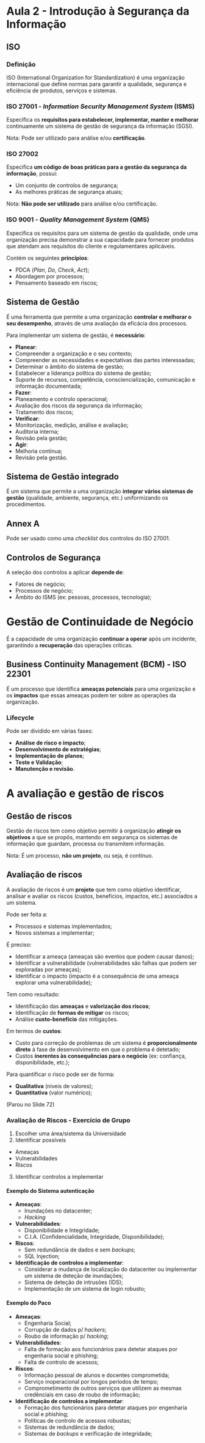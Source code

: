# Aula 2 - Introdução à Segurança da Informação

## ISO

### Definição
ISO (International Organization for Standardization) é uma organização internacional que define normas para garantir a qualidade, segurança e eficiência de produtos, serviços e sistemas.

### ISO 27001 - *Information Security Management System* (ISMS)

Especifica os **requisitos para estabelecer, implementar, manter e melhorar** continuamente um sistema de gestão de segurança da informação (SGSI).

Nota: Pode ser utilizado para análise e/ou **certificação**.

### ISO 27002

Especifica **um código de boas práticas para a gestão da segurança da informação**, possui:

- Um conjunto de controlos de segurança;
- As melhores práticas de segurança atuais;

Nota: **Não pode ser utilizado** para análise e/ou certificação.

### ISO 9001 - *Quality Management System* (QMS)

Especifica os requisitos para um sistema de gestão da qualidade, onde uma organização precisa demonstrar a sua capacidade para fornecer produtos que atendam aos requisitos do cliente e regulamentares aplicáveis.

Contém os seguintes **princípios**:
 - PDCA (*Plan*, *Do*, *Check*, *Act*);
 - Abordagem por processos;
 - Pensamento baseado em riscos;

## Sistema de Gestão

É uma ferramenta que permite a uma organização **controlar e melhorar o seu desempenho**, através de uma avaliação da eficácia dos processos.

Para implementar um sistema de gestão, é **necessário**:
- **Planear**:
 - Compreender a organização e o seu contexto;
 - Compreender as necessidades e expectativas das partes interessadas;
 - Determinar o âmbito do sistema de gestão;
 - Estabelecer a liderança política do sistema de gestão;
 - Suporte de recursos, competência, consciencialização, comunicação e informação documentada;
- **Fazer**:
 - Planeamento e controlo operacional;
 - Avaliação dos riscos da segurança da informação;
 - Tratamento dos riscos;
- **Verificar**:
 - Monitorização, medição, análise e avaliação;
 - Auditoria interna;
 - Revisão pela gestão;
- **Agir**:
 - Melhoria contínua;
 - Revisão pela gestão.

## Sistema de Gestão integrado

É um sistema que permite a uma organização **integrar vários sistemas de gestão** (qualidade, ambiente, segurança, etc.) uniformizando os procedimentos.


## Annex A

Pode ser usado como uma *checklist* dos controlos do ISO 27001.

## Controlos de Segurança

A seleção dos controlos a aplicar **depende de**:
 - Fatores de negócio;
 - Processos de negócio;
 - Âmbito do ISMS (ex: pessoas, processos, tecnologia);

# Gestão de Continuidade de Negócio

É a capacidade de uma organização **continuar a operar** após um incidente, garantindo a **recuperação** das operações críticas.

## Business Continuity Management (BCM) - ISO 22301

É um processo que identifica **ameaças potenciais** para uma organização e os **impactos** que essas ameaças podem ter sobre as operações da organização.

### Lifecycle

Pode ser dividido em várias fases:
- **Análise de risco e impacto**;
- **Desenvolvimento de estratégias**;
- **Implementação de planos**;
- **Teste e Validação**;
- **Manutenção e revisão**.

# A avaliação e gestão de riscos

## Gestão de riscos

Gestão de riscos tem como objetivo permitir à organização **atingir os objetivos** a que se propôs, mantendo em segurança os sistemas de informação que guardam, processa ou transmitem informação.

Nota: É um processo, **não um projeto**, ou seja, é contínuo.

## Avaliação de riscos

A avaliação de riscos é um **projeto** que tem como objetivo identificar, analisar e avaliar os riscos (custos, benefícios, impactos, etc.) associados a um sistema.

Pode ser feita a:
- Processos e sistemas implementados;
- Novos sistemas a implementar;

É preciso:
 - Identificar a ameaça (ameaças são eventos que podem causar danos);
 - Identificar a vulnerabilidade (vulnerabilidades são falhas que podem ser exploradas por ameaças);
 - Identificar o impacto (impacto é a consequência de uma ameaça explorar uma vulnerabilidade);

Tem como resultado:
 - Identificação das **ameaças** e **valorização dos riscos**;
 - Identificação de **formas de mitigar** os riscos;
 - Análise **custo-benefício** das mitigações.

Em termos de **custos**:
- Custo para correção de problemas de um sistema é **proporcionalmente direto** á fase de desenvolvimento em que o problema é detetado;
- Custos **inerentes às consequências para o negócio** (ex: confiança, disponibilidade, etc.);

Para quantificar o risco pode ser de forma:
- **Qualitativa** (níveis de valores);
- **Quantitativa** (valor numérico);

(Parou no Slide 72)

### Avaliação de Riscos - Exercício de Grupo

1. Escolher uma área/sistema da Universidade
2. Identificar possíveis
 - Ameaças
 - Vulnerabilidades
 - Riscos
3. Identificar controlos a implementar

#### Exemplo do Sistema autenticação
- **Ameaças**:
  - Inundações no datacenter;
  - *Hacking*
- **Vulnerabilidades**:
  -  Disponibilidade e Integridade;
  -  C.I.A. (Confidencialidade, Integridade, Disponibilidade);
- **Riscos**:
  - Sem redundância de dados e sem *backups*; 
  - SQL Injection;
- **Identificação de controlos a implementar**:
  - Considerar a mudança de localização do datacenter ou implementar um sistema de deteção de inundações; 
  - Sistema de deteção de intrusões (IDS);
  - Implementação de um sistema de login robusto;

#### Exemplo do Paco
- **Ameaças**:
  - Engenharia Social;
  - Corrupção de dados p/ *hackers*;
  - Roubo de informação p/ *hacking*;
- **Vulnerabilidades**:
  - Falta de formação aos funcionários para detetar ataques por engenharia social e phishing; 
  - Falta de controlo de acessos;
- **Riscos**:
  - Informação pessoal de alunos e docentes comprometida;
  - Serviço inoperacional por longos períodos de tempo;
  - Comprometimento de outros serviços que utilizem as mesmas credênciais em caso de roubo de informação;
- **Identificação de controlos a implementar**:
  - Formação dos funcionários para detetar ataques por engenharia social e phishing;
  - Políticas de controlo de acessos robustas;
  - Sistemas de redundância de dados;
  - Sistemas de *backups* e verificação de integridade;
